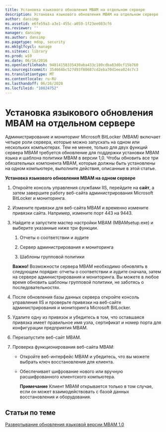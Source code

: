 ```yaml
---
title: Установка языкового обновления MBAM на отдельном сервере
description: Установка языкового обновления MBAM на отдельном сервере
author: dansimp
ms.assetid: e6fe59a3-a3e1-455c-a059-1f23ee083cf6
ms.reviewer: ''
manager: dansimp
ms.author: dansimp
ms.pagetype: mdop, security
ms.mktglfcycl: manage
ms.sitesec: library
ms.prod: w10
ms.date: 06/16/2016
ms.openlocfilehash: 94814158335430aba433c180cdba83d0cf15b760
ms.sourcegitcommit: 354664bc527d93f80687cd2eba70d1eea024c7c3
ms.translationtype: MT
ms.contentlocale: ru-RU
ms.lasthandoff: 06/26/2020
ms.locfileid: "10824752"
---
```

# Установка языкового обновления MBAM на отдельном сервере


Администрирование и мониторинг Microsoft BitLocker (MBAM) включает четыре роли сервера, которые можно запускать на одном или нескольких компьютерах. Тем не менее, только для двух функций сервера MBAM требуется обновление для поддержки установки MBAM языка и шаблона политики MBAM в версии 1,0. Чтобы обновить все три обязательных компонента MBAM, которые должны быть установлены на одном компьютере, выполните действия, описанные в этой статье.

**Установка языкового обновления MBAM на одном сервере**

1.  Откройте консоль управления службами IIS, перейдите на **сайт**, а затем завершите работу веб-сайта администрирования Microsoft BitLocker и мониторинга.

2.  Измените привязки для веб-сайта MBAM и временно измените привязки сайта. Например, измените порт 443 на 9443.

3.  Найдите и запустите мастер настройки MBAM (MBAMsetup.exe) и выберите указанные ниже три функции.

    1.  Отчеты о соответствии и аудите

    2.  Сервер администрирования и мониторинга

    3.  Шаблоны групповой политики

    **Важно!**  Возможности сервера MBAM необходимо обновлять в следующем порядке: отчеты о соответствии и аудите сначала, затем на сервере администрирования и мониторинга. Вы можете в любое время обновить шаблоны групповой политики, не заботясь о последовательностях.

     

4.  После обновления базы данных сервера откройте консоль управления IIS и проверьте привязки на веб-сайте администрирования и мониторинга Microsoft BitLocker.

5.  Удалите одну из привязок и убедитесь в том, что оставшаяся привязка имеет правильное имя узла, сертификат и номер порта для конфигурации предприятия MBAM.

6.  Перезапустите веб-сайт MBAM.

7.  Проверка функционирования веб-сайта MBAM:

    -   Откройте веб-интерфейс MBAM и убедитесь, что вы можете выбрать ключ восстановления для клиента.

    -   Обеспечивает шифрование нового или вручную расшифрованного клиентского компьютера.

        **Примечание**  Клиент MBAM открывается только в том случае, если он может взаимодействовать с базой данных восстановления и оборудования.

         

## Статьи по теме


[Развертывание обновления языковой версии MBAM 1.0](deploying-the-mbam-10-language-release-update.md)

 

 





